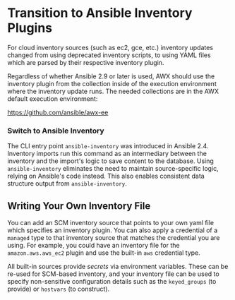 # Transition to Ansible Inventory Plugins

For cloud inventory sources (such as ec2, gce, etc.) inventory updates changed from using deprecated inventory scripts, to using YAML files which are parsed by their respective inventory plugin.

Regardless of whether Ansible 2.9 or later is used, AWX should use the inventory plugin from the collection inside of the execution environment where the inventory update runs. The needed collections are in the AWX default execution environment:

https://github.com/ansible/awx-ee


### Switch to Ansible Inventory

The CLI entry point `ansible-inventory` was introduced in Ansible 2.4. Inventory imports run this command as an intermediary between the inventory and the import's logic to save content to the database. Using `ansible-inventory` eliminates the need to maintain source-specific logic, relying on Ansible's code instead. This also enables consistent data structure output from `ansible-inventory`.


## Writing Your Own Inventory File

You can add an SCM inventory source that points to your own yaml file which specifies an inventory plugin. You can also apply a credential of a `managed` type to that inventory source that matches the credential you are using. For example, you could have an inventory file for the `amazon.aws.aws_ec2` plugin and use the built-in `aws` credential type.

All built-in sources provide _secrets_ via environment variables.  These can be re-used for SCM-based inventory, and your inventory file can be used to specify non-sensitive configuration details such as the `keyed_groups` (to provide) or `hostvars` (to construct).
